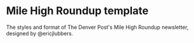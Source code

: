 # Mile High Roundup template

The styles and format of The Denver Post's Mile High Roundup newsletter, designed by @ericjlubbers.